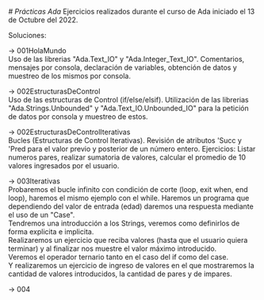 <em> # Prácticas Ada </em>
Ejercicios realizados durante el curso de Ada iniciado el 13 de Octubre del 2022.

Soluciones:

-> 001HolaMundo  
 Uso de las librerias "Ada.Text_IO" y "Ada.Integer_Text_IO". Comentarios, mensajes por consola, declaración de variables, obtención de datos y muestreo de los mismos por consola.

-> 002EstructurasDeControl  
Uso de las estructuras de Control (if/else/elsif).
Utilización de las librerias "Ada.Strings.Unbounded" y "Ada.Text_IO.Unbounded_IO" para la petición de datos por consola y muestreo de estos.

-> 002EstructurasDeControlIterativas  
Bucles (Estructuras de Control Iterativas). Revisión de atributos 'Succ y 'Pred para el valor previo y posterior de un número entero.
Ejercicios: Listar numeros pares, realizar sumatoria de valores, calcular el promedio de 10 valores ingresados por el usuario.

-> 003Iterativas  
Probaremos el bucle infinito con condición de corte (loop, exit when, end loop), haremos el mismo ejemplo con el while. Haremos un programa que dependiendo del valor de entrada (edad) daremos una respuesta mediante el uso de un "Case".   
Tendremos una introducción a los Strings, veremos como definirlos de forma explicita e implicita.  
Realizaremos un ejercicio que reciba valores (hasta que el usuario quiera terminar) y al finalizar nos muestre el valor máximo introducido.  
Veremos el operador ternario tanto en el caso del if como del case.  
Y realizaremos un ejercicio de ingreso de valores en el que mostraremos la cantidad de valores introducidos, la cantidad de pares y de impares.

-> 004


